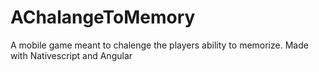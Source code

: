 # AChalangeToMemory

A mobile game meant to chalenge the players ability to memorize.
Made with Nativescript and Angular 

